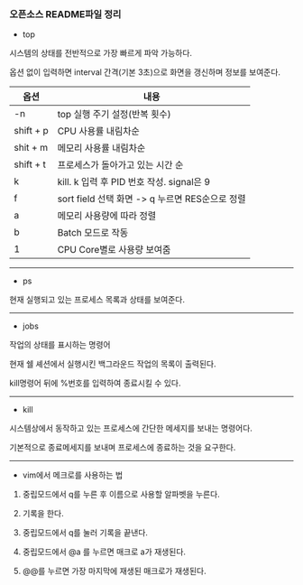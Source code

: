 ### 오픈소스 README파일 정리

* top

시스템의 상태를 전반적으로 가장 빠르게 파악 가능하다.

옵션 없이 입력하면 interval 간격(기본 3초)으로 화면을 갱신하며 정보를 보여준다.

|옵션|내용|
|---|---|
|-n|top 실행 주기 설정(반복 횟수)|
|shift + p|CPU 사용률 내림차순|
|shit + m|메모리 사용률 내림차순|
|shift + t|프로세스가 돌아가고 있는 시간 순|
|k|kill. k 입력 후 PID 번호 작성. signal은 9|
|f|sort field 선택 화면 -> q 누르면 RES순으로 정렬|
|a|메모리 사용량에 따라 정렬|
|b|Batch 모드로 작동|
|1|CPU Core별로 사용량 보여줌|

---

* ps

현재 실행되고 있는 프로세스 목록과 상태를 보여준다.

---

* jobs

작업의 상태를 표시하는 명령어

현재 쉘 셰션에서 실행시킨 백그라운드 작업의 목록이 출력된다.

kill명령어 뒤에 %번호를 입력하여 종료시킬 수 있다.


---

* kill

시스템상에서 동작하고 있는 프로세스에 간단한 메세지를 보내는 명령어다.

기본적으로 종료메세지를 보내며 프로세스에 종료하는 것을 요구한다.


---

* vim에서 메크로를 사용하는 법

1) 중립모드에서 q를 누른 후 이름으로 사용할 알파벳을 누른다.

2) 기록을 한다.

3) 중립모드에서 q를 눌러 기록을 끝낸다.

4) 중립모드에서 @a 를 누르면 매크로 a가 재생된다.

5) @@를 누르면 가장 마지막에 재생된 매크로가 재생된다.


